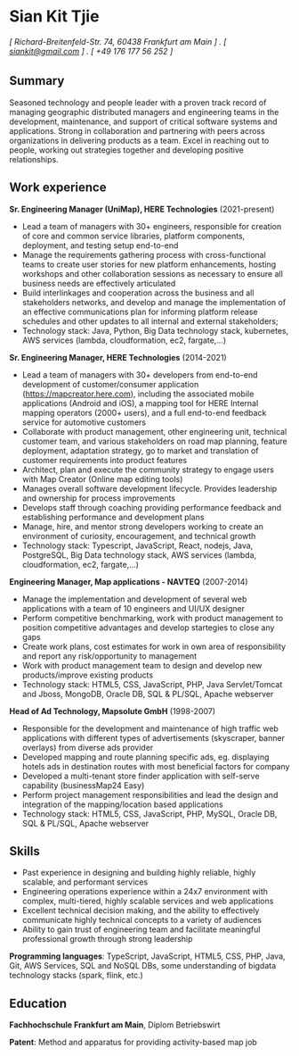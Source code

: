 Sian Kit Tjie
======

###### [ Richard-Breitenfeld-Str. 74, 60438 Frankfurt am Main ] . [ siankit@gmail.com ] . [ +49 176 177 56 252 ]

Summary
---------
Seasoned technology and people leader with a proven track record of managing geographic distributed managers and engineering teams in the development, maintenance, and support of critical software systems and applications. Strong in collaboration and partnering with peers across organizations in delivering products as a team. Excel in reaching out to people, working out strategies together and developing positive relationships. 

Work experience
---------
**Sr. Engineering Manager (UniMap), HERE Technologies** (2021-present)
- Lead a team of managers with 30+ engineers, responsible for creation of core and common service libraries, platform components, deployment, and testing setup end-to-end
- Manage the requirements gathering process with cross-functional teams to create user stories for new platform enhancements, hosting workshops and other collaboration sessions as necessary to ensure all business needs are effectively articulated
- Build interlinkages and cooperation across the business and all stakeholders networks, and develop and manage the implementation of an effective communications plan for informing platform release schedules and other updates to all internal and external stakeholders;
- Technology stack: Java, Python, Big Data technology stack, kubernetes, AWS services (lambda, cloudformation, ec2, fargate,...)

**Sr. Engineering Manager, HERE Technologies** (2014-2021)
- Lead a team of managers with 30+ developers from end-to-end development of customer/consumer application (https://mapcreator.here.com), including the associated mobile applications (Android and iOS), a mapping tool for HERE Internal mapping operators (2000+ users), and a full end-to-end feedback service for automotive customers
- Collaborate with product management, other engineering unit, technical customer team, and various stakeholders on road map planning, feature deployment, adaptation strategy, go to market and translation of customer requirements into product features
- Architect, plan and execute the community strategy to engage users with Map Creator (Online map editing tools)
- Manages overall software development lifecycle. Provides leadership and ownership for process improvements
- Develops staff through coaching providing performance feedback and establishing performance and development plans
- Manage, hire, and mentor strong developers working to create an environment of curiosity, encouragement, and technical growth
- Technology stack: Typescript, JavaScript, React, nodejs, Java, PostgreSQL, Big Data technology stack, AWS services (lambda, cloudformation, ec2, fargate,...)

**Engineering Manager, Map applications - NAVTEQ** (2007-2014)
- Manage the implementation and development of several web applications with a team of 10 engineers and UI/UX designer
- Perform competitive benchmarking, work with product management to position competitive advantages and develop startegies to close any gaps
- Create work plans, cost estimates for work in own area of responsibility and report any risk/opportunity to management
- Work with product management team to design and develop new products/improve existing products
- Technology stack: HTML5, CSS, JavaScript, PHP, Java Servlet/Tomcat and Jboss, MongoDB, Oracle DB, SQL & PL/SQL, Apache webserver 

**Head of Ad Technology, Mapsolute GmbH** (1998-2007)
- Responsible for the development and maintenance of high traffic web applications with different types of advertisements (skyscraper, banner overlays) from diverse ads provider
- Developed mapping and route planning specific ads, eg. displaying hotels ads in destination routes with most beneficial factors for company
- Developed a multi-tenant store finder application with self-serve capability (businessMap24 Easy)
- Perform project management responsibilities and lead the design and integration of the mapping/location based applications
- Technology stack: HTML5, CSS, JavaScript, PHP, MySQL, Oracle DB, SQL & PL/SQL, Apache webserver 

Skills
------
- Past experience in designing and building highly reliable, highly scalable, and performant services
- Engineering operations experience within a 24x7 environment with complex, multi-tiered, highly scalable services and web applications
- Excellent technical decision making, and the ability to effectively communicate highly technical concepts to a variety of audiences
- Ability to gain trust of engineering team and facilitate meaningful professional growth through strong leadership

**Programming languages**: TypeScript, JavaScript, HTML5, CSS, PHP, Java, Git, AWS Services, SQL and NoSQL DBs, some understanding of bigdata technology stacks (spark, flink, etc.)

Education
------
**Fachhochschule Frankfurt am Main**, Diplom Betriebswirt 

**Patent**: Method and apparatus for providing activity-based map job
